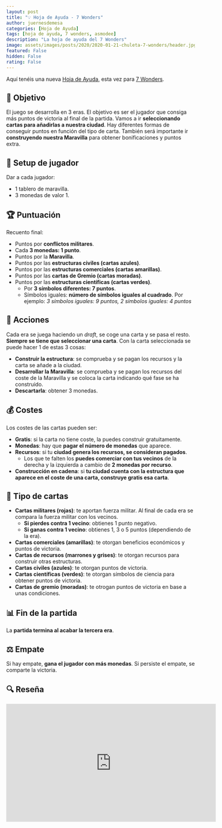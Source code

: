 ```yaml
---
layout: post
title: "💡 Hoja de Ayuda - 7 Wonders"
author: juernesdemesa
categories: [Hoja de Ayuda]
tags: [hoja de ayuda, 7 wonders, asmodee]
description: "La hoja de ayuda del 7 Wonders"
image: assets/images/posts/2020/2020-01-21-chuleta-7-wonders/header.jpg
featured: False
hidden: False
rating: False
---
```


Aquí tenéis una nueva [Hoja de Ayuda](/hoja-de-ayuda), esta vez para [7 Wonders](https://boardgamegeek.com/boardgame/68448/7-wonders).

## 🎯 Objetivo

El juego se desarrolla en 3 eras. El objetivo es ser el jugador que consiga más puntos de victoria al final de la partida. Vamos a ir **seleccionando cartas para añadirlas a nuestra ciudad**. Hay diferentes formas de conseguir puntos en función del tipo de carta. También será importante ir **construyendo nuestra Maravilla** para obtener bonificaciones y puntos extra.

## 👤 Setup de jugador

Dar a cada jugador:

- 1 tablero de maravilla.
- 3 monedas de valor 1.

## 🏆 Puntuación

Recuento final:

- Puntos por **conflictos militares**.
- Cada **3 monedas: 1 punto**.
- Puntos por la **Maravilla**.
- Puntos por las **estructuras civiles (cartas azules)**.
- Puntos por las **estructuras comerciales (cartas amarillas)**.
- Puntos por las **cartas de Gremio (cartas moradas)**.
- Puntos por las **estructuras científicas (cartas verdes)**.
  - Por **3 símbolos diferentes: 7 puntos**.
  - Símbolos iguales: **número de símbolos iguales al cuadrado**. Por ejemplo: _3 símbolos iguales: 9 puntos, 2 símbolos iguales: 4 puntos_

## 🎲 Acciones

Cada era se juega haciendo un _draft_, se coge una carta y se pasa el resto. **Siempre se tiene que seleccionar una carta**. Con la carta seleccionada se puede hacer 1 de estas 3 cosas:

- **Construir la estructura**: se comprueba y se pagan los recursos y la carta se añade a la ciudad.
- **Desarrollar la Maravilla**: se comprueba y se pagan los recursos del coste de la Maravilla y se coloca la carta indicando qué fase se ha construido.
- **Descartarla**: obtener 3 monedas.

## 💰 Costes

Los costes de las cartas pueden ser:

- **Gratis**: si la carta no tiene coste, la puedes construir gratuitamente.
- **Monedas**: hay que **pagar el número de monedas** que aparece.
- **Recursos**: si tu **ciudad genera los recursos, se consideran pagados**.
  - Los que te falten los **puedes comerciar con tus vecinos** de la derecha y la izquierda a cambio de **2 monedas por recurso**.
- **Construcción en cadena**: si **tu ciudad cuenta con la estructura que aparece en el coste de una carta, construye gratis esa carta**.

## 🎴 Tipo de cartas

- **Cartas militares (rojas)**: te aportan fuerza militar. Al final de cada era se compara la fuerza militar con los vecinos.
  - **Si pierdes contra 1 vecino**: obtienes 1 punto negativo.
  - **Si ganas contra 1 vecino**: obtienes 1, 3 o 5 puntos (dependiendo de la era).
- **Cartas comerciales (amarillas)**: te otorgan beneficios económicos y puntos de victoria.
- **Cartas de recursos (marrones y grises)**: te otorgan recursos para construir otras estructuras.
- **Cartas civiles (azules)**: te otorgan puntos de victoria.
- **Cartas científicas (verdes)**: te otorgan símbolos de ciencia para obtener puntos de victoria.
- **Cartas de gremio (moradas)**: te otrogan puntos de victoria en base a unas condiciones.

## 📊 Fin de la partida

La **partida termina al acabar la tercera era**.

## ⚖️ Empate

Si hay empate, **gana el jugador con más monedas**. Si persiste el empate, se comparte la victoria.

## 🔍 Reseña

<iframe width="560" height="315" src="https://www.youtube.com/embed/r2ho73DRABQ" frameborder="0" allow="accelerometer; autoplay; encrypted-media; gyroscope; picture-in-picture" allowfullscreen></iframe>
